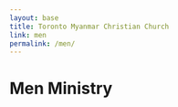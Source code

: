 ```yaml
---
layout: base
title: Toronto Myanmar Christian Church
link: men
permalink: /men/
---
```


# Men Ministry